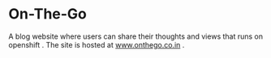# On-The-Go
A blog website where users can share their thoughts and views  that runs on openshift .
The site is hosted at www.onthego.co.in .
